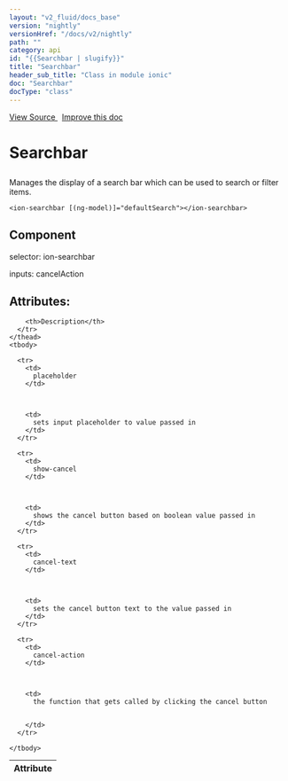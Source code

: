 ```yaml
---
layout: "v2_fluid/docs_base"
version: "nightly"
versionHref: "/docs/v2/nightly"
path: ""
category: api
id: "{{Searchbar | slugify}}"
title: "Searchbar"
header_sub_title: "Class in module ionic"
doc: "Searchbar"
docType: "class"
---
```




<div class="improve-docs">
  <a href='http://github.com/driftyco/ionic2/tree/master/ionic/components/searchbar/searchbar.ts#L5'>
    View Source
  </a>
  &nbsp;
  <a href='http://github.com/driftyco/ionic2/edit/master/ionic/components/searchbar/searchbar.ts#L5'>
    Improve this doc
  </a>

  <!-- TODO(drewrygh, perrygovier): render this block in the correct location, markup identical to component docs -->

</div>




<h1 class="api-title">

  Searchbar



</h1>





<p>Manages the display of a search bar which can be used to search or filter items.</p>





<pre><code class="lang-html">&lt;ion-searchbar [(ng-model)]=&quot;defaultSearch&quot;&gt;&lt;/ion-searchbar&gt;
</code></pre>



<h2>Component</h2>
  <span>selector: ion-searchbar</span>

  <span>inputs: cancelAction</span>


  <h2>Attributes:</h2>
  <table class="table" style="margin:0;">
    <thead>
      <tr>
        <th>Attribute</th>

        
        
          
        
          
        
          
        
          
        
        

        <th>Description</th>
      </tr>
    </thead>
    <tbody>
      
      <tr>
        <td>
          placeholder
        </td>

        

        <td>
          sets input placeholder to value passed in
        </td>
      </tr>
      
      <tr>
        <td>
          show-cancel
        </td>

        

        <td>
          shows the cancel button based on boolean value passed in
        </td>
      </tr>
      
      <tr>
        <td>
          cancel-text
        </td>

        

        <td>
          sets the cancel button text to the value passed in
        </td>
      </tr>
      
      <tr>
        <td>
          cancel-action
        </td>

        

        <td>
          the function that gets called by clicking the cancel button


        </td>
      </tr>
      
    </tbody>
  </table>




